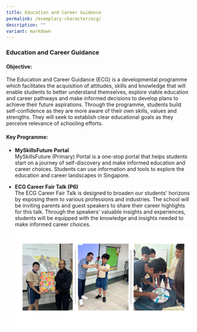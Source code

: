```yaml
---
title: Education and Career Guidance
permalink: /exemplary-character/ecg/
description: ""
variant: markdown
---
```

### **Education and Career Guidance**
#### **Objective:**
The Education and Career Guidance (ECG) is a developmental programme which facilitates the acquisition of attitudes, skills and knowledge that will enable students to better understand themselves, explore viable education and career pathways and make informed decisions to develop plans to achieve their future aspirations. Through the programme, students build self-confidence as they are more aware of their own skills, values and strengths. They will seek to establish clear educational goals as they perceive relevance of schooling efforts.

#### **Key Programme:**
*   **MySkillsFuture Portal**<br>MySkillsFuture (Primary) Portal is a one-stop portal that helps students start on a journey of self-discovery and make informed education and career choices. Students can use information and tools to explore the education and career landscapes in Singapore.


*   **ECG Career Fair Talk (P6)**<br>The ECG Career Fair Talk is designed to broaden our students' horizons by exposing them to various professions and industries. The school will be inviting parents and guest speakers to share their career highlights for this talk. Through the speakers’ valuable insights and experiences, students will be equipped with the knowledge and insights needed to make informed career choices.
![](/images/ECG_Pics.png)